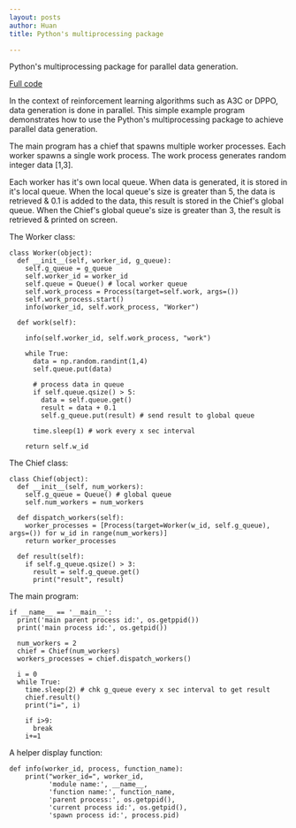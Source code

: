 ```yaml
---
layout: posts
author: Huan
title: Python's multiprocessing package

---
```


Python's multiprocessing package for parallel data generation.

[Full code](https://github.com/ChuaCheowHuan/reinforcement_learning/blob/master/misc_python_examples/py_mpp.ipynb)

In the context of reinforcement learning algorithms such as A3C or DPPO, data generation is done in parallel. This simple example program demonstrates how to use the Python's multiprocessing package to achieve parallel data generation.

The main program has a chief that spawns multiple worker processes. Each worker spawns a single work process. The work process generates random integer data [1,3].

Each worker has it's own local queue. When data is generated, it is stored in it's local queue. When the local queue's size is greater than 5, the data is retrieved & 0.1 is added to the data, this result is stored in the Chief's global queue. When the Chief's global queue's size is greater than 3, the result is retrieved & printed on screen.

The Worker class:
```
class Worker(object):
  def __init__(self, worker_id, g_queue):
    self.g_queue = g_queue
    self.worker_id = worker_id
    self.queue = Queue() # local worker queue
    self.work_process = Process(target=self.work, args=())
    self.work_process.start()
    info(worker_id, self.work_process, "Worker")

  def work(self):

    info(self.worker_id, self.work_process, "work")

    while True:
      data = np.random.randint(1,4)
      self.queue.put(data)

      # process data in queue
      if self.queue.qsize() > 5:
        data = self.queue.get()
        result = data + 0.1
        self.g_queue.put(result) # send result to global queue

      time.sleep(1) # work every x sec interval

    return self.w_id  
```

The Chief class:
```
class Chief(object):
  def __init__(self, num_workers):
    self.g_queue = Queue() # global queue    
    self.num_workers = num_workers

  def dispatch_workers(self):   
    worker_processes = [Process(target=Worker(w_id, self.g_queue), args=()) for w_id in range(num_workers)]
    return worker_processes

  def result(self):
    if self.g_queue.qsize() > 3:
      result = self.g_queue.get()
      print("result", result)
```

The main program:      
```
if __name__ == '__main__':  
  print('main parent process id:', os.getppid())
  print('main process id:', os.getpid())

  num_workers = 2
  chief = Chief(num_workers)
  workers_processes = chief.dispatch_workers()

  i = 0
  while True:    
    time.sleep(2) # chk g_queue every x sec interval to get result
    chief.result()
    print("i=", i)

    if i>9:
      break
    i+=1    
```

A helper display function:
```
def info(worker_id, process, function_name):
    print("worker_id=", worker_id,
          'module name:', __name__,
          'function name:', function_name,
          'parent process:', os.getppid(),
          'current process id:', os.getpid(),
          'spawn process id:', process.pid)
```
